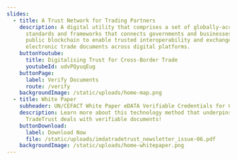 ```yaml
---
slides:
  - title: A Trust Network for Trading Partners
    description: A digital utility that comprises a set of globally-accepted
      standards and frameworks that connects governments and businesses to a
      public blockchain to enable trusted interoperability and exchanges of
      electronic trade documents across digital platforms.
    buttonYoutube:
      title: Digitalising Trust for Cross-Border Trade
      youtubeId: udvPQyuqEug
    buttonPage:
      label: Verify Documents
      route: /verify
    backgroundImage: /static/uploads/home-map.png
  - title: White Paper
    subheader: UN/CEFACT White Paper eDATA Verifiable Credentials for Cross Border Trade
    description: Learn more about this technology method that underpins how
      TradeTrust deals with verifiable documents!
    buttonDownload:
      label: Download Now
      file: /static/uploads/imdatradetrust_newsletter_issue-06.pdf
    backgroundImage: /static/uploads/home-whitepaper.png
---
```

